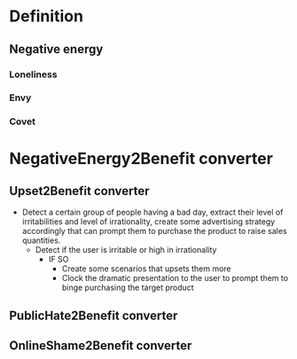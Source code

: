 # Definition
## Negative energy
### Loneliness
### Envy
### Covet
### 

# NegativeEnergy2Benefit converter

## Upset2Benefit converter
- Detect a certain group of people having a bad day, extract their level of irritabilities and level of irrationality, create some advertising strategy accordingly that can prompt them to purchase the product to raise sales quantities.
  - Detect if the user is irritable or high in irrationality
    - IF SO
      - Create some scenarios that upsets them more
      - Clock the dramatic presentation to the user to prompt them to binge purchasing the target product

## PublicHate2Benefit converter

## OnlineShame2Benefit converter

